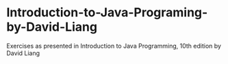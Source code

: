 # Introduction-to-Java-Programing-by-David-Liang
Exercises as presented in Introduction to Java Programming, 10th edition by David Liang
